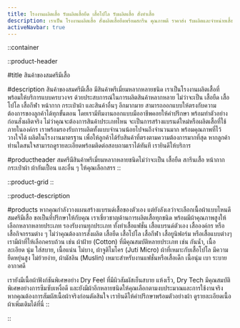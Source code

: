 ```yaml
---
title: โรงงานผลิตเสื้อ รับผลิตเสื้อยืด เสื้อโปโล รับผลิตเสื้อ สั่งทำเสื้อ
description: เราเป็น โรงงานผลิตเสื้อ สั่งผลิตเสื้อยืดพร้อมสกรีน คุณภาพดี ราคาส่ง รับผลิตและจำหน่ายเสื้อ พร้อมสกรีนโลโก้ ทำแบรนด์ตัวเอง
activeNavbar: true
---
```


::container

::product-header

#title
สินค้าของสมศรีมีเสื้อ

#description
สินค้าของสมศรีมีเสื้อ มีสินค้าพรีเมี่ยมหลากหลายชนิด
เราเป็นโรงงานผลิตเสื้อที่พร้อมให้บริการแบบครบวงจร
ด้วยประสบการณ์ในการผลิตสินค้าหลากหลาย ไม่ว่าจะเป็น เสื้อยืด เสื้อโปโล
เสื้อกีฬา หน้ากาก กระเป๋าผ้า และสินค้าอื่นๆ อีกมากมาย
สามารถออกแบบให้ตรงกับความต้องการของลูกค้าได้ทุกขั้นตอน
โดยเรามีทีมงานออกแบบมืออาชีพคอยให้คำปรึกษา พร้อมทำตัวอย่างก่อนสั่งผลิตจริง
ไม่ว่าคุณจะต้องการสินค้าประเภทไหน
จะเป็นการสร้างแบรนด์ใหม่หรือผลิตเสื้อที่ใช้ภายในองค์กร
เราพร้อมรองรับการผลิตทั้งแบบจำนวนน้อยไปจนถึงจำนวนมาก
พร้อมคุณภาพที่ไว้วางใจได้ ผลิตในโรงงานมาตรฐาน
เพื่อให้ลูกค้าได้รับสินค้าที่ตรงตามความต้องการมากที่สุด
หากลูกค้าท่านใดสนใจสามารถดูรายละเอียดพร้อมติดต่อสอบถามเราได้ทันที
เรายินดีให้บริการ

#productheader
สมศรีมีสินค้าพรีเมี่ยมหลากหลายชนิดไม่ว่าจะเป็น เสื้อยืด สกรีนเสื้อ หน้ากาก
กระเป๋าผ้า ผ้ากันเปื้อน และอื่น ๆ ให้คุณเลือกสรร
::

::product-grid
::

::product-description

#products
หากคุณกำลังวางแผนสร้างแบรนด์เสื้อของตัวเอง แต่ยังลังเลว่าจะเลือกเนื้อผ้าแบบไหนดี สมศรีมีเสื้อ ขอเป็นที่ปรึกษาให้กับคุณ เราเชี่ยวชาญด้านการผลิตเสื้อทุกชนิด พร้อมมีผ้าคุณภาพสูงให้เลือกหลากหลายประเภท รองรับงานทุกประเภท ทั้งทำเสื้อแฟชั่น เสื้อแบรนด์ตัวเอง เสื้อองค์กร หรือเสื้อกิจกรรมต่าง ๆ ไม่ว่าคุณต้องการสั่งผลิต เสื้อยืด เสื้อโปโล เสื้อกีฬา เสื้อยูนิฟอร์ม หรือเสื้อแบบต่างๆ เรามีผ้าที่ให้เลือกครบถ้วน เช่น ผ้าฝ้าย (Cotton) ที่มีคุณสมบัติหลายประเภท เช่น กันน้ำ, เนื้อละเอียด นุ่ม ใส่สบาย, เนื้อแน่น ไม่บาง, ผ้าจูติไมโคร (Juti Micro) ผ้าที่เหมาะกับเสื้อโปโล มีความยืดหยุ่นสูง ไม่ย้วยง่าย, ผ้ามัสลิน (Muslin) เหมาะสำหรับงานแฟชั่นหรือเสื้อเด็ก เนื้อนุ่ม เบา ระบายอากาศดี

เรายังมีเนื้อผ้าฟังก์ชันพิเศษอย่าง Dry Feel ที่มีผิวสัมผัสเย็นสบาย แห้งเร็ว, Dry Tech มีคุณสมบัติพิเศษอย่างการซึมซับเหงื่อดี และยังมีผ้าอีกหลายชนิดให้คุณเลือกตามงบประมาณและการใช้งานจริง หากคุณต้องการสัมผัสเนื้อผ้าจริงก่อนตัดสินใจ เรายินดีให้คำปรึกษาพร้อมตัวอย่างผ้า ดูรายละเอียดเนื้อผ้าเพิ่มเติมได้ที่นี่
::


::
